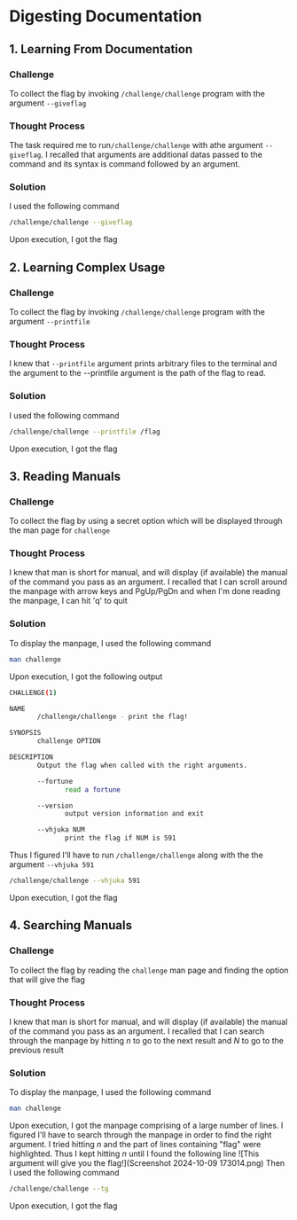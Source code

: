 # Digesting Documentation

## 1. Learning From Documentation

### Challenge

To collect the flag by invoking `/challenge/challenge` program with the argument `--giveflag`

### Thought Process

The task required me to run`/challenge/challenge` with athe argument `--giveflag`. I recalled that arguments are additional datas passed to the command and its syntax is command followed by an argument.

### Solution

I used the following command
```bash
/challenge/challenge --giveflag
```
Upon execution, I got the flag

## 2. Learning Complex Usage

### Challenge

To collect the flag by invoking `/challenge/challenge` program with the argument `--printfile`

### Thought Process

I knew that `--printfile` argument prints arbitrary files to the terminal and the argument to the --printfile argument is the path of the flag to read.

### Solution

I used the following command
```bash
/challenge/challenge --printfile /flag
```
Upon execution, I got the flag

## 3. Reading Manuals

### Challenge

To collect the flag by using a secret option which will be displayed through the man page for `challenge`

### Thought Process

I knew that man is short for manual, and will display (if available) the manual of the command you pass as an argument. I recalled that I can scroll around the manpage with arrow keys and PgUp/PgDn and when I'm done reading the manpage, I can hit 'q' to quit

### Solution

To display the manpage, I used the following command
```bash
man challenge
```
Upon execution, I got the following output
```bash
CHALLENGE(1)                                                                            Challenge Commands                                                                           CHALLENGE(1)

NAME
       /challenge/challenge - print the flag!

SYNOPSIS
       challenge OPTION

DESCRIPTION
       Output the flag when called with the right arguments.

       --fortune
              read a fortune

       --version
              output version information and exit

       --vhjuka NUM
              print the flag if NUM is 591
```
Thus I figured I'll have to run `/challenge/challenge` along with the the argument `--vhjuka 591`
```bash
/challenge/challenge --vhjuka 591
```
Upon execution, I got the flag

## 4. Searching Manuals

### Challenge

To collect the flag by reading the `challenge` man page and finding the option that will give the flag

### Thought Process

I knew that man is short for manual, and will display (if available) the manual of the command you pass as an argument. I recalled that I can search through the manpage by hitting *n* to go to the next result and *N* to go to the previous result

### Solution

To display the manpage, I used the following command
```bash
man challenge
```
Upon execution, I got the manpage comprising of a large number of lines. I figured I'll have to search through the manpage in order to find the right argument. I tried hitting *n* and the part of lines containing "flag" were highlighted. Thus I kept hitting *n* until I found the following line
![This argument will give you the flag!](Screenshot 2024-10-09 173014.png)
Then I used the following command
```bash
/challenge/challenge --tg
```
Upon execution, I got the flag
